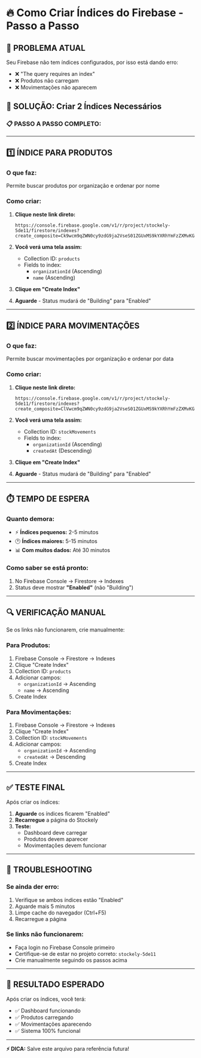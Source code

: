 # 🔥 Como Criar Índices do Firebase - Passo a Passo

## 🎯 **PROBLEMA ATUAL**
Seu Firebase não tem índices configurados, por isso está dando erro:
- ❌ "The query requires an index"
- ❌ Produtos não carregam
- ❌ Movimentações não aparecem

## 🚀 **SOLUÇÃO: Criar 2 Índices Necessários**

### **📋 PASSO A PASSO COMPLETO:**

---

## **1️⃣ ÍNDICE PARA PRODUTOS**

### **O que faz:**
Permite buscar produtos por organização e ordenar por nome

### **Como criar:**
1. **Clique neste link direto:**
   ```
   https://console.firebase.google.com/v1/r/project/stockely-5de11/firestore/indexes?create_composite=Ck9wcm9qZWN0cy9zdG9ja2VseS01ZGUxMS9kYXRhYmFzZXMvKGRlZmF1bHQpL2NvbGxlY3Rpb25Hcm91cHMvcHJvZHVjdHMvaW5kZXhlcy9fEAEaEgoOb3JnYW5pemF0aW9uSWQQARoICgRuYW1lEAEaDAoIX19uYW1lX18QAQ
   ```

2. **Você verá uma tela assim:**
   - Collection ID: `products`
   - Fields to index:
     - `organizationId` (Ascending)
     - `name` (Ascending)

3. **Clique em "Create Index"**

4. **Aguarde** - Status mudará de "Building" para "Enabled"

---

## **2️⃣ ÍNDICE PARA MOVIMENTAÇÕES**

### **O que faz:**
Permite buscar movimentações por organização e ordenar por data

### **Como criar:**
1. **Clique neste link direto:**
   ```
   https://console.firebase.google.com/v1/r/project/stockely-5de11/firestore/indexes?create_composite=ClVwcm9qZWN0cy9zdG9ja2VseS01ZGUxMS9kYXRhYmFzZXMvKGRlZmF1bHQpL2NvbGxlY3Rpb25Hcm91cHMvc3RvY2tNb3ZlbWVudHMvaW5kZXhlcy9fEAEaEgoOb3JnYW5pemF0aW9uSWQQARoNCgljcmVhdGVkQXQQAhoMCghfX25hbWVfXhAC
   ```

2. **Você verá uma tela assim:**
   - Collection ID: `stockMovements`
   - Fields to index:
     - `organizationId` (Ascending)
     - `createdAt` (Descending)

3. **Clique em "Create Index"**

4. **Aguarde** - Status mudará de "Building" para "Enabled"

---

## **⏱️ TEMPO DE ESPERA**

### **Quanto demora:**
- ⚡ **Índices pequenos:** 2-5 minutos
- 🕐 **Índices maiores:** 5-15 minutos
- 📊 **Com muitos dados:** Até 30 minutos

### **Como saber se está pronto:**
1. No Firebase Console → Firestore → Indexes
2. Status deve mostrar **"Enabled"** (não "Building")

---

## **🔍 VERIFICAÇÃO MANUAL**

Se os links não funcionarem, crie manualmente:

### **Para Produtos:**
1. Firebase Console → Firestore → Indexes
2. Clique "Create Index"
3. Collection ID: `products`
4. Adicionar campos:
   - `organizationId` → Ascending
   - `name` → Ascending
5. Create Index

### **Para Movimentações:**
1. Firebase Console → Firestore → Indexes  
2. Clique "Create Index"
3. Collection ID: `stockMovements`
4. Adicionar campos:
   - `organizationId` → Ascending
   - `createdAt` → Descending
5. Create Index

---

## **✅ TESTE FINAL**

Após criar os índices:

1. **Aguarde** os índices ficarem "Enabled"
2. **Recarregue** a página do Stockely
3. **Teste:**
   - Dashboard deve carregar
   - Produtos devem aparecer
   - Movimentações devem funcionar

---

## **🚨 TROUBLESHOOTING**

### **Se ainda der erro:**
1. Verifique se ambos índices estão "Enabled"
2. Aguarde mais 5 minutos
3. Limpe cache do navegador (Ctrl+F5)
4. Recarregue a página

### **Se links não funcionarem:**
- Faça login no Firebase Console primeiro
- Certifique-se de estar no projeto correto: `stockely-5de11`
- Crie manualmente seguindo os passos acima

---

## **🎉 RESULTADO ESPERADO**

Após criar os índices, você terá:
- ✅ Dashboard funcionando
- ✅ Produtos carregando
- ✅ Movimentações aparecendo
- ✅ Sistema 100% funcional

---

**⚡ DICA:** Salve este arquivo para referência futura!